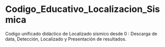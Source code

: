 # Codigo_Educativo_Localizacion_Sismica
Codigo unificado didáctico de Localizado sísmico desde 0 : Descarga de data, Detección, Localizado y Presentación de resultados.
